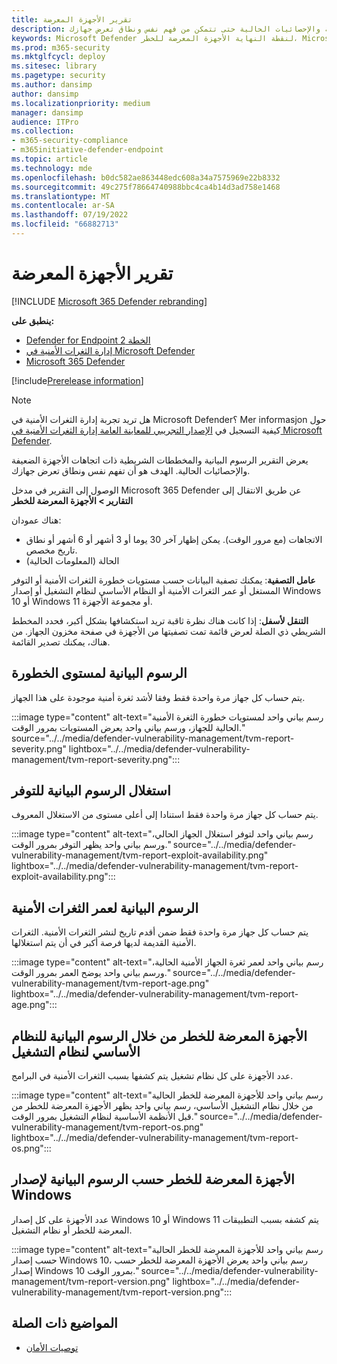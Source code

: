 ```yaml
---
title: تقرير الأجهزة المعرضة
description: تقرير يعرض اتجاهات الجهاز الضعيفة والإحصائيات الحالية حتى تتمكن من فهم نفس ونطاق تعرض جهازك.
keywords: Microsoft Defender لنقطة النهاية الأجهزة المعرضة للخطر، Microsoft Defender لنقطة النهاية، وأجهزة التلفزيون، وتقليل التهديدات & التعرض للثغرات الأمنية، وتقليل التهديدات والثغرات الأمنية، ومراقبة تكوين الأمان
ms.prod: m365-security
ms.mktglfcycl: deploy
ms.sitesec: library
ms.pagetype: security
ms.author: dansimp
author: dansimp
ms.localizationpriority: medium
manager: dansimp
audience: ITPro
ms.collection:
- m365-security-compliance
- m365initiative-defender-endpoint
ms.topic: article
ms.technology: mde
ms.openlocfilehash: b0dc582ae863448edc608a34a7575969e22b8332
ms.sourcegitcommit: 49c275f78664740988bbc4ca4b14d3ad758e1468
ms.translationtype: MT
ms.contentlocale: ar-SA
ms.lasthandoff: 07/19/2022
ms.locfileid: "66882713"
---
```

# <a name="vulnerable-devices-report"></a>تقرير الأجهزة المعرضة

[!INCLUDE [Microsoft 365 Defender rebranding](../../includes/microsoft-defender.md)]

**ينطبق على:**

- [Defender for Endpoint الخطة 2](https://go.microsoft.com/fwlink/?linkid=2154037)
- [إدارة الثغرات الأمنية في Microsoft Defender](index.yml)
- [Microsoft 365 Defender](https://go.microsoft.com/fwlink/?linkid=2118804)

[!include[Prerelease information](../../includes/prerelease.md)]

>[!Note]
> هل تريد تجربة إدارة الثغرات الأمنية في Microsoft Defender؟ Mer informasjon حول كيفية التسجيل في [الإصدار التجريبي للمعاينة العامة إدارة الثغرات الأمنية في Microsoft Defender](../defender-vulnerability-management/get-defender-vulnerability-management.md).

يعرض التقرير الرسوم البيانية والمخططات الشريطية ذات اتجاهات الأجهزة الضعيفة والإحصائيات الحالية. الهدف هو أن تفهم نفس ونطاق تعرض جهازك.

الوصول إلى التقرير في مدخل Microsoft 365 Defender عن طريق الانتقال إلى **التقارير > الأجهزة المعرضة للخطر**

هناك عمودان:

- الاتجاهات (مع مرور الوقت). يمكن إظهار آخر 30 يوما أو 3 أشهر أو 6 أشهر أو نطاق تاريخ مخصص.
- الحالة (المعلومات الحالية)

**عامل التصفية**: يمكنك تصفية البيانات حسب مستويات خطورة الثغرات الأمنية أو التوفر المستغل أو عمر الثغرات الأمنية أو النظام الأساسي لنظام التشغيل أو إصدار Windows 10 أو Windows 11 أو مجموعة الأجهزة.

**التنقل لأسفل**: إذا كانت هناك نظرة ثاقبة تريد استكشافها بشكل أكبر، فحدد المخطط الشريطي ذي الصلة لعرض قائمة تمت تصفيتها من الأجهزة في صفحة مخزون الجهاز. من هناك، يمكنك تصدير القائمة.

## <a name="severity-level-graphs"></a>الرسوم البيانية لمستوى الخطورة

يتم حساب كل جهاز مرة واحدة فقط وفقا لأشد ثغرة أمنية موجودة على هذا الجهاز.

:::image type="content" alt-text="رسم بياني واحد لمستويات خطورة الثغرة الأمنية الحالية للجهاز، ورسم بياني واحد يعرض المستويات بمرور الوقت." source="../../media/defender-vulnerability-management/tvm-report-severity.png" lightbox="../../media/defender-vulnerability-management/tvm-report-severity.png":::

## <a name="exploit-availability-graphs"></a>استغلال الرسوم البيانية للتوفر

يتم حساب كل جهاز مرة واحدة فقط استنادا إلى أعلى مستوى من الاستغلال المعروف.

:::image type="content" alt-text="رسم بياني واحد لتوفر استغلال الجهاز الحالي، ورسم بياني واحد يظهر التوفر بمرور الوقت." source="../../media/defender-vulnerability-management/tvm-report-exploit-availability.png" lightbox="../../media/defender-vulnerability-management/tvm-report-exploit-availability.png":::

## <a name="vulnerability-age-graphs"></a>الرسوم البيانية لعمر الثغرات الأمنية

يتم حساب كل جهاز مرة واحدة فقط ضمن أقدم تاريخ لنشر الثغرات الأمنية. الثغرات الأمنية القديمة لديها فرصة أكبر في أن يتم استغلالها.

:::image type="content" alt-text="رسم بياني واحد لعمر ثغرة الجهاز الأمنية الحالية، ورسم بياني واحد يوضح العمر بمرور الوقت." source="../../media/defender-vulnerability-management/tvm-report-age.png" lightbox="../../media/defender-vulnerability-management/tvm-report-age.png":::

## <a name="vulnerable-devices-by-operating-system-platform-graphs"></a>الأجهزة المعرضة للخطر من خلال الرسوم البيانية للنظام الأساسي لنظام التشغيل

عدد الأجهزة على كل نظام تشغيل يتم كشفها بسبب الثغرات الأمنية في البرامج.

:::image type="content" alt-text="رسم بياني واحد للأجهزة المعرضة للخطر الحالية من خلال نظام التشغيل الأساسي، رسم بياني واحد يظهر الأجهزة المعرضة للخطر من قبل الأنظمة الأساسية لنظام التشغيل بمرور الوقت." source="../../media/defender-vulnerability-management/tvm-report-os.png" lightbox="../../media/defender-vulnerability-management/tvm-report-os.png":::

## <a name="vulnerable-devices-by-windows-version-graphs"></a>الأجهزة المعرضة للخطر حسب الرسوم البيانية لإصدار Windows

عدد الأجهزة على كل إصدار Windows 10 أو Windows 11 يتم كشفه بسبب التطبيقات المعرضة للخطر أو نظام التشغيل.

:::image type="content" alt-text="رسم بياني واحد للأجهزة المعرضة للخطر الحالية حسب إصدار Windows 10، رسم بياني واحد يعرض الأجهزة المعرضة للخطر حسب إصدار Windows 10 بمرور الوقت." source="../../media/defender-vulnerability-management/tvm-report-version.png" lightbox="../../media/defender-vulnerability-management/tvm-report-version.png":::

## <a name="related-topics"></a>المواضيع ذات الصلة

- [توصيات الأمان](tvm-security-recommendation.md)
